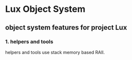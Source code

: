 # Lux Object System
## object system features for project Lux

### 1. helpers and tools
helpers and tools use stack memory based RAII.
